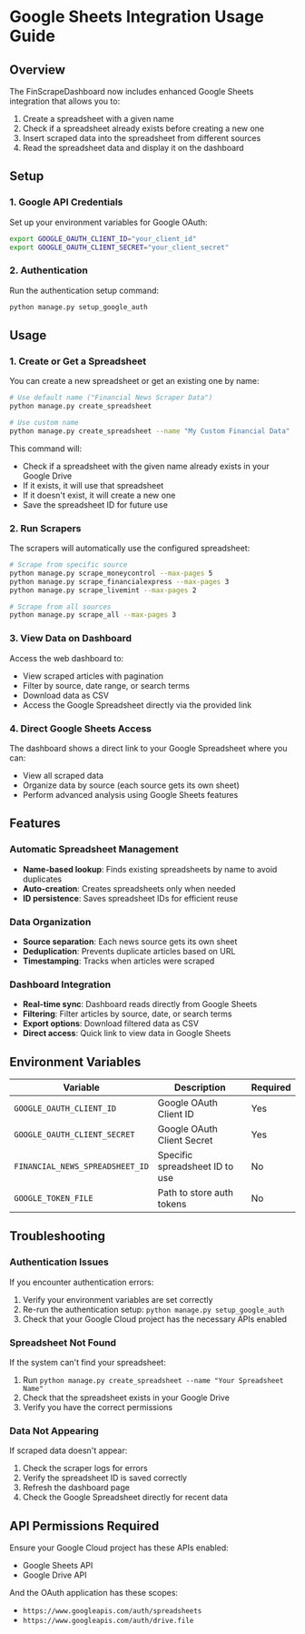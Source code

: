 # Google Sheets Integration Usage Guide

## Overview
The FinScrapeDashboard now includes enhanced Google Sheets integration that allows you to:

1. Create a spreadsheet with a given name
2. Check if a spreadsheet already exists before creating a new one
3. Insert scraped data into the spreadsheet from different sources
4. Read the spreadsheet data and display it on the dashboard

## Setup

### 1. Google API Credentials
Set up your environment variables for Google OAuth:
```bash
export GOOGLE_OAUTH_CLIENT_ID="your_client_id"
export GOOGLE_OAUTH_CLIENT_SECRET="your_client_secret"
```

### 2. Authentication
Run the authentication setup command:
```bash
python manage.py setup_google_auth
```

## Usage

### 1. Create or Get a Spreadsheet
You can create a new spreadsheet or get an existing one by name:

```bash
# Use default name ("Financial News Scraper Data")
python manage.py create_spreadsheet

# Use custom name
python manage.py create_spreadsheet --name "My Custom Financial Data"
```

This command will:
- Check if a spreadsheet with the given name already exists in your Google Drive
- If it exists, it will use that spreadsheet
- If it doesn't exist, it will create a new one
- Save the spreadsheet ID for future use

### 2. Run Scrapers
The scrapers will automatically use the configured spreadsheet:

```bash
# Scrape from specific source
python manage.py scrape_moneycontrol --max-pages 5
python manage.py scrape_financialexpress --max-pages 3
python manage.py scrape_livemint --max-pages 2

# Scrape from all sources
python manage.py scrape_all --max-pages 3
```

### 3. View Data on Dashboard
Access the web dashboard to:
- View scraped articles with pagination
- Filter by source, date range, or search terms
- Download data as CSV
- Access the Google Spreadsheet directly via the provided link

### 4. Direct Google Sheets Access
The dashboard shows a direct link to your Google Spreadsheet where you can:
- View all scraped data
- Organize data by source (each source gets its own sheet)
- Perform advanced analysis using Google Sheets features

## Features

### Automatic Spreadsheet Management
- **Name-based lookup**: Finds existing spreadsheets by name to avoid duplicates
- **Auto-creation**: Creates spreadsheets only when needed
- **ID persistence**: Saves spreadsheet IDs for efficient reuse

### Data Organization
- **Source separation**: Each news source gets its own sheet
- **Deduplication**: Prevents duplicate articles based on URL
- **Timestamping**: Tracks when articles were scraped

### Dashboard Integration
- **Real-time sync**: Dashboard reads directly from Google Sheets
- **Filtering**: Filter articles by source, date, or search terms
- **Export options**: Download filtered data as CSV
- **Direct access**: Quick link to view data in Google Sheets

## Environment Variables

| Variable | Description | Required |
|----------|-------------|----------|
| `GOOGLE_OAUTH_CLIENT_ID` | Google OAuth Client ID | Yes |
| `GOOGLE_OAUTH_CLIENT_SECRET` | Google OAuth Client Secret | Yes |
| `FINANCIAL_NEWS_SPREADSHEET_ID` | Specific spreadsheet ID to use | No |
| `GOOGLE_TOKEN_FILE` | Path to store auth tokens | No |

## Troubleshooting

### Authentication Issues
If you encounter authentication errors:
1. Verify your environment variables are set correctly
2. Re-run the authentication setup: `python manage.py setup_google_auth`
3. Check that your Google Cloud project has the necessary APIs enabled

### Spreadsheet Not Found
If the system can't find your spreadsheet:
1. Run `python manage.py create_spreadsheet --name "Your Spreadsheet Name"`
2. Check that the spreadsheet exists in your Google Drive
3. Verify you have the correct permissions

### Data Not Appearing
If scraped data doesn't appear:
1. Check the scraper logs for errors
2. Verify the spreadsheet ID is saved correctly
3. Refresh the dashboard page
4. Check the Google Spreadsheet directly for recent data

## API Permissions Required

Ensure your Google Cloud project has these APIs enabled:
- Google Sheets API
- Google Drive API

And the OAuth application has these scopes:
- `https://www.googleapis.com/auth/spreadsheets`
- `https://www.googleapis.com/auth/drive.file`